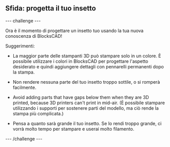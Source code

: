 ## Sfida: progetta il tuo insetto

--- challenge ---

Ora è il momento di progettare un insetto tuo usando la tua nuova conoscenza di BlocksCAD!

Suggerimenti:

+ La maggior parte delle stampanti 3D può stampare solo in un colore. È possibile utilizzare i colori in BlocksCAD per progettare l'aspetto desiderato e quindi aggiungere dettagli con pennarelli permanenti dopo la stampa.

+ Non rendere nessuna parte del tuo insetto troppo sottile, o si romperà facilmente.

+ Avoid adding parts that have gaps below them when they are 3D printed, because 3D printers can't print in mid-air. (È possibile stampare utilizzando i supporti per sostenere parti del modello, ma ciò rende la stampa più complicata.)

+ Pensa a quanto sarà grande il tuo insetto. Se lo rendi troppo grande, ci vorrà molto tempo per stampare e userai molto filamento.

--- /challenge ---



 




  
